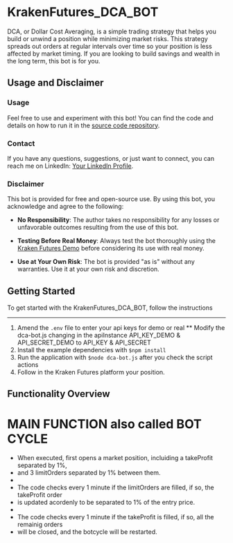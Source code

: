 # KrakenFutures_DCA_BOT

DCA, or Dollar Cost Averaging, is a simple trading strategy that helps you build or unwind a position while minimizing market risks. This strategy spreads out orders at regular intervals over time so your position is less affected by market timing. If you are looking to build savings and wealth in the long term, this bot is for you.

## Usage and Disclaimer

### Usage

Feel free to use and experiment with this bot! You can find the code and details on how to run it in the [source code repository](#your-github-repository-link).

### Contact

If you have any questions, suggestions, or just want to connect, you can reach me on LinkedIn: [Your LinkedIn Profile](#your-linkedin-profile-link).

### Disclaimer

This bot is provided for free and open-source use. By using this bot, you acknowledge and agree to the following:

- **No Responsibility**: The author takes no responsibility for any losses or unfavorable outcomes resulting from the use of this bot.

- **Testing Before Real Money**: Always test the bot thoroughly using the [Kraken Futures Demo](https://demo-futures.kraken.com/) before considering its use with real money.

- **Use at Your Own Risk**: The bot is provided "as is" without any warranties. Use it at your own risk and discretion.

## Getting Started

To get started with the KrakenFutures_DCA_BOT, follow the instructions

---

1. Amend the `.env` file to enter your api keys for demo or real
   \*\* Modify the dca-bot.js changing in the apiInstance API_KEY_DEMO & API_SECRET_DEMO to API_KEY & API_SECRET
2. Install the example dependencies with `$npm install`
3. Run the application with `$node dca-bot.js` after you check the script actions
4. Follow in the Kraken Futures platform your position.

## Functionality Overview

# MAIN FUNCTION also called BOT CYCLE

- When executed, first opens a market position, incluiding a takeProfit separated by 1%,
- and 3 limitOrders separated by 1% between them.
-
- The code checks every 1 minute if the limitOrders are filled, if so, the takeProfit order
- is updated acordenly to be separated to 1% of the entry price.
-
- The code checks every 1 minute if the takeProfit is filled, if so, all the remainig orders
- will be closed, and the botcycle will be restarted.
